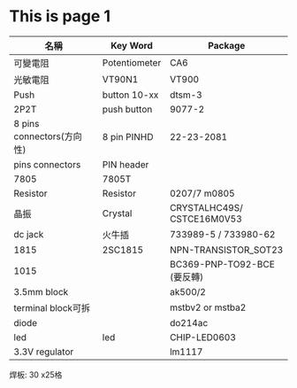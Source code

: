 # This is page 1

| 名稱                      | Key Word      | Package                     |
| ------------------------- | ------------- | --------------------------- |
| 可變電阻                  | Potentiometer | CA6                         |
| 光敏電阻                  | VT90N1        | VT900                       |
| Push                      | button 10-xx  | dtsm-3                      |
| 2P2T                      | push button   | 9077-2                      |
| 8 pins connectors(方向性) | 8 pin PINHD   | 22-23-2081                  |
| pins connectors           | PIN header    |                             |
| 7805                      | 7805T         |                             |
| Resistor                  | Resistor      | 0207/7 m0805                |
| 晶振                      | Crystal       | CRYSTALHC49S/ CSTCE16M0V53  |
| dc jack                   | 火牛插        | 733989-5 / 733980-62        |
| 1815                      | 2SC1815       | NPN-TRANSISTOR_SOT23        |
| 1015                      |               | BC369-PNP-TO92-BCE (要反轉) |
| 3.5mm block               |               | ak500/2                     |
| terminal block可拆        |               | mstbv2 or mstba2            |
| diode                     |               | do214ac                     |
| led                       | led           | CHIP-LED0603                |
| 3.3V regulator            |               | lm1117                      |

焊板: 30 x25格
